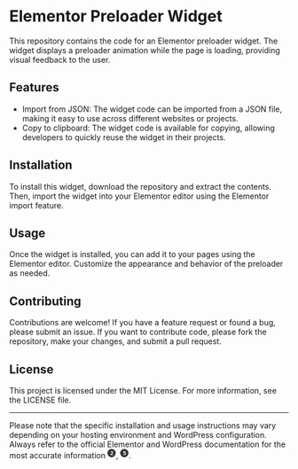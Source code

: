 <h1>Elementor Preloader Widget</h1></div><div class="fs-5"><p class="text-black mb-2 text-break">This repository contains the code for an Elementor preloader widget. The widget displays a preloader animation while the page is loading, providing visual feedback to the user.</p></div><div class="fs-5"><h2>Features</h2></div><div class="fs-5"><ul class="mb-3" ordered="false" depth="0">
<li>Import from JSON: The widget code can be imported from a JSON file, making it easy to use across different websites or projects.</li>
<li>Copy to clipboard: The widget code is available for copying, allowing developers to quickly reuse the widget in their projects.</li>
</ul></div><div class="fs-5"><h2>Installation</h2></div><div class="fs-5"><p class="text-black mb-2 text-break">To install this widget, download the repository and extract the contents. Then, import the widget into your Elementor editor using the Elementor import feature.</p></div><div class="fs-5"><h2>Usage</h2></div><div class="fs-5"><p class="text-black mb-2 text-break">Once the widget is installed, you can add it to your pages using the Elementor editor. Customize the appearance and behavior of the preloader as needed.</p></div><div class="fs-5"><h2>Contributing</h2></div><div class="fs-5"><p class="text-black mb-2 text-break">Contributions are welcome! If you have a feature request or found a bug, please submit an issue. If you want to contribute code, please fork the repository, make your changes, and submit a pull request.</p></div><div class="fs-5"><h2>License</h2></div><div class="fs-5"><p class="text-black mb-2 text-break">This project is licensed under the MIT License. For more information, see the LICENSE file.</p></div><div class="fs-5"><hr></div><div class="fs-5"><p class="text-black mb-2 text-break">Please note that the specific installation and usage instructions may vary depending on your hosting environment and WordPress configuration. Always refer to the official Elementor and WordPress documentation for the most accurate information <sup><a href="https://climbtheladder.com/10-github-repository-naming-best-practices/" target="_blank" class="me-1" rel="noopener noreferrer" style="display: inline-block; border-radius: 50%; background-color: rgb(51, 51, 51); color: rgb(255, 255, 255); width: 15px; height: 15px; text-align: center; text-decoration: none; line-height: 15px; font-size: 0.8em; font-weight: bold;">2</a></sup>, <sup><a href="https://docs.github.com/en/repositories/creating-and-managing-repositories/best-practices-for-repositories" target="_blank" class="me-1" rel="noopener noreferrer" style="display: inline-block; border-radius: 50%; background-color: rgb(51, 51, 51); color: rgb(255, 255, 255); width: 15px; height: 15px; text-align: center; text-decoration: none; line-height: 15px; font-size: 0.8em; font-weight: bold;">5</a></sup>.</p></div>
